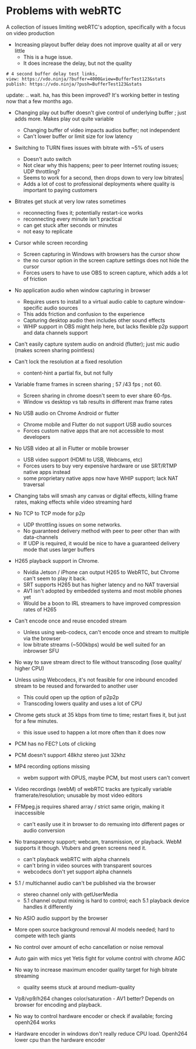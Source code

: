 # Problems with webRTC
A collection of issues limiting webRTC's adoption, specifically with a focus on video production

* Increasing playout buffer delay does not improve quality at all or very little
    * This is a huge issue.
    * It does increase the delay, but not the quality

```
# 4 second buffer delay test links, 
view: https://vdo.ninja/?buffer=4000&view=BufferTest123&stats
publish: https://vdo.ninja/?push=BufferTest123&stats
```

update: .. wait. ha, has this been improved? It's working better in testing now that a few months ago.

* Changing play out buffer doesn't give control of underlying buffer ; just adds more. Makes play out quite variable
   * Changing buffer of video impacts audios buffer; not independent
   * Can't lower buffer or limit size for low latency
    
* Switching to TURN fixes issues with bitrate with ~5% of users
    * Doesn't auto switch
    * Not clear why this happens; peer to peer Internet routing issues; UDP throttling?
    * Seems to work for a second, then drops down to very low bitrates|
    * Adds a lot of cost to professional deployments where quality is important to paying customers
      
* Bitrates get stuck at very low rates sometimes
    * reconnecting fixes it; potentially restart-ice works
    * reconnecting every minute isn't practical
    * can get stuck after seconds or minutes
    * not easy to replicate
        
* Cursor while screen recording
    * Screen capturing in Windows with browsers has the cursor show
    * the no cursor option in the screen capture settings does not hide the cursor
    * Forces users to have to use OBS to screen capture, which adds a lot of friction

* No application audio when window capturing in browser
    * Requires users to install to a virtual audio cable to capture window-specific audio sources
    * This adds friction and confusion to the experience
    * Capturing desktop audio then includes other sound effects
    * WHIP support in OBS might help here, but lacks flexible p2p support and data channels support
    
* Can't easily capture system audio on android (flutter); just mic audio (makes screen sharing pointless)

* Can't lock the resolution at a fixed resolution
    * content-hint a partial fix, but not fully
   
* Variable frame frames in screen sharing ; 57 /43 fps ; not 60.
    * Screen sharing in chrome doesn't seem to ever share 60-fps.
    * Window vs desktop vs tab results in different max frame rates
    
* No USB audio on Chrome Android or flutter
    * Chrome mobile and Flutter do not support USB audio sources
    * Forces custom native apps that are not accessible to most developers

* No USB video at all in Flutter or mobile browser
    * USB video support (HDMI to USB, Webcams, etc) 
    * Forces users to buy very expensive hardware or use SRT/RTMP native apps instead
    * some proprietary native apps now have WHIP support; lack NAT traversal

* Changing tabs will smash any canvas or digital effects, killing frame rates, making effects while video streaming hard

* No TCP to TCP mode for p2p
    * UDP throttling issues on some networks.
    * No guaranteed delivery method with peer to peer other than with data-channels
    * If UDP is required, it would be nice to have a guaranteed delivery mode that uses larger buffers

* H265 playback support in Chrome. 
    * Nvidia Jetson / iPhone can output H265 to WebRTC, but Chrome can't seem to play it back. 
    * SRT supports H265 but has higher latency and no NAT traversial
    * AV1 isn't adopted by embedded systems and most mobile phones yet
    * Would be a boon to IRL streamers to have improved compression rates of H265

* Can't encode once and reuse encoded stream
    * Unless using web-codecs, can't encode once and stream to multiple via the browser
    * low bitrate streams (\~500kbps) would be well suited for an inbrowser SFU

* No way to save stream direct to file without transcoding (lose quality/ higher CPU)
        
* Unless using Webcodecs, it's not feasible for one inbound encoded stream to be reused and forwarded to another user
    * This could open up the option of p2p2p
    * Transcoding lowers quality and uses a lot of CPU
       

* Chrome gets stuck at 35 kbps from time to time; restart fixes it, but just for a few minutes.
   * this issue used to happen a lot more often than it does now



* PCM has no FEC? Lots of clicking


* PCM doesn't support 48khz stereo just 32khz


* MP4 recording options missing
   * webm support with OPUS, maybe PCM, but most users can't convert
   
* Video recordings (webM) of webRTC tracks are typically variable framerate/resolution; unusable by most video editors

* FFMpeg.js requires shared array / strict same origin, making it inaccessible
   * can't easily use it in browser to do remuxing into different pages or audio conversion


* No transparency support; webcam, transmission, or playback. WebM supports it though. Vtubers and green screens need it.
   * can't playback webRTC with alpha channels
   * can't bring in video sources with transparent sources
   * webcodecs don't yet support alpha channels
   
* 5.1 / multichannel audio can't be published via the browser
   * stereo channel only with getUserMedia
   * 5.1 channel output mixing is hard to control; each 5.1 playback device handles it differently
   
* No ASIO audio support by the browser

* More open source background removal AI models needed; hard to compete with tech giants

* No control over amount of echo cancellation or noise removal

* Auto gain with mics yet Yetis fight for volume control with chrome AGC

* No way to increase maximum encoder quality target for high bitrate streaming
   * quality seems stuck at around medium-quality

* Vp8/vp9/h264 changes color/saturation - AV1 better? Depends on browser for encoding and playback.

* No way to control hardware encoder or check if available; forcing openh264 works

* Hardware encoder in windows don't really reduce CPU load. Openh264 lower cpu than the hardware encoder
